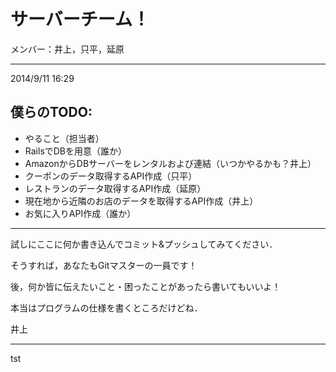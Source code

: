 # サーバーチーム！

メンバー：井上，只平，延原

***

2014/9/11 16:29

## 僕らのTODO:
+ やること（担当者）
+ RailsでDBを用意（誰か）
+ AmazonからDBサーバーをレンタルおよび連結（いつかやるかも？井上）
+ クーポンのデータ取得するAPI作成（只平）
+ レストランのデータ取得するAPI作成（延原）
+ 現在地から近隣のお店のデータを取得するAPI作成（井上）
+ お気に入りAPI作成（誰か）


****

試しにここに何か書き込んでコミット&プッシュしてみてください．

そうすれば，あなたもGitマスターの一員です！

後，何か皆に伝えたいこと・困ったことがあったら書いてもいいよ！

本当はプログラムの仕様を書くところだけどね．

井上

****

tst

